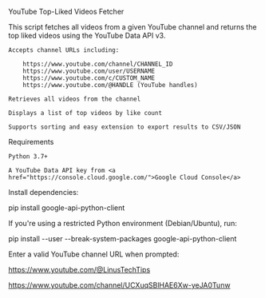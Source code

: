 YouTube Top-Liked Videos Fetcher

This script fetches all videos from a given YouTube channel and returns the top liked videos using the YouTube Data API v3.

    Accepts channel URLs including:
    
        https://www.youtube.com/channel/CHANNEL_ID
        https://www.youtube.com/user/USERNAME
        https://www.youtube.com/c/CUSTOM_NAME
        https://www.youtube.com/@HANDLE (YouTube handles)

    Retrieves all videos from the channel

    Displays a list of top videos by like count

    Supports sorting and easy extension to export results to CSV/JSON

Requirements

    Python 3.7+

    A YouTube Data API key from <a href="https://console.cloud.google.com/">Google Cloud Console</a>

Install dependencies:

pip install google-api-python-client

If you're using a restricted Python environment (Debian/Ubuntu), run:

pip install --user --break-system-packages google-api-python-client

Enter a valid YouTube channel URL when prompted:

  https://www.youtube.com/@LinusTechTips
  
  https://www.youtube.com/channel/UCXuqSBlHAE6Xw-yeJA0Tunw
